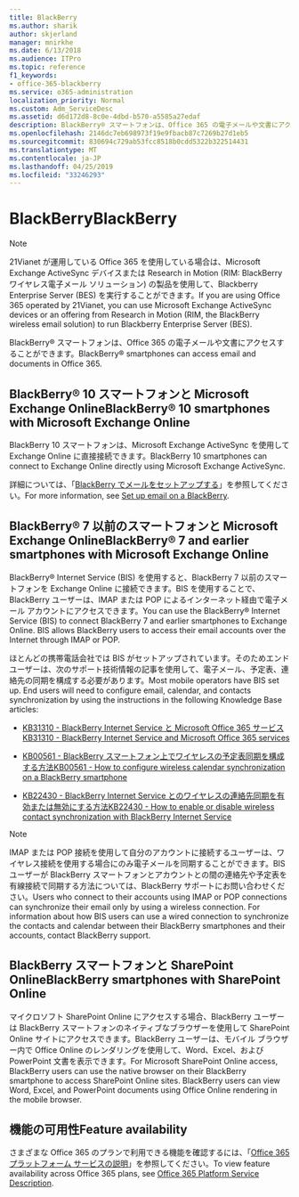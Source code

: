 ```yaml
---
title: BlackBerry
ms.author: sharik
author: skjerland
manager: mnirkhe
ms.date: 6/13/2018
ms.audience: ITPro
ms.topic: reference
f1_keywords:
- office-365-blackberry
ms.service: o365-administration
localization_priority: Normal
ms.custom: Adm_ServiceDesc
ms.assetid: d6d172d8-8c0e-4dbd-b570-a5585a27edaf
description: BlackBerry® スマートフォンは、Office 365 の電子メールや文書にアクセスすることができます。
ms.openlocfilehash: 2146dc7eb698973f19e9fbacb87c7269b27d1eb5
ms.sourcegitcommit: 830694c729ab53fcc8518b0cdd5322b322514431
ms.translationtype: MT
ms.contentlocale: ja-JP
ms.lasthandoff: 04/25/2019
ms.locfileid: "33246293"
---
```

# <a name="blackberry"></a><span data-ttu-id="00015-103">BlackBerry</span><span class="sxs-lookup"><span data-stu-id="00015-103">BlackBerry</span></span>

> [!NOTE]
> <span data-ttu-id="00015-104">21Vianet が運用している Office 365 を使用している場合は、Microsoft Exchange ActiveSync デバイスまたは Research in Motion (RIM: BlackBerry ワイヤレス電子メール ソリューション) の製品を使用して、Blackberry Enterprise Server (BES) を実行することができます。</span><span class="sxs-lookup"><span data-stu-id="00015-104">If you are using Office 365 operated by 21Vianet, you can use Microsoft Exchange ActiveSync devices or an offering from Research in Motion (RIM, the BlackBerry wireless email solution) to run Blackberry Enterprise Server (BES).</span></span> 
  
<span data-ttu-id="00015-105">BlackBerry® スマートフォンは、Office 365 の電子メールや文書にアクセスすることができます。</span><span class="sxs-lookup"><span data-stu-id="00015-105">BlackBerry® smartphones can access email and documents in Office 365.</span></span>
  
## <a name="blackberry-10-smartphones-with-microsoft-exchange-online"></a><span data-ttu-id="00015-106">BlackBerry® 10 スマートフォンと Microsoft Exchange Online</span><span class="sxs-lookup"><span data-stu-id="00015-106">BlackBerry® 10 smartphones with Microsoft Exchange Online</span></span>

<span data-ttu-id="00015-107">BlackBerry 10 スマートフォンは、Microsoft Exchange ActiveSync を使用して Exchange Online に直接接続できます。</span><span class="sxs-lookup"><span data-stu-id="00015-107">BlackBerry 10 smartphones can connect to Exchange Online directly using Microsoft Exchange ActiveSync.</span></span>
  
<span data-ttu-id="00015-108">詳細については、「[BlackBerry でメールをセットアップする](https://go.microsoft.com/fwlink/?linkid=863394)」を参照してください。</span><span class="sxs-lookup"><span data-stu-id="00015-108">For more information, see [Set up email on a BlackBerry](https://go.microsoft.com/fwlink/?linkid=863394).</span></span>
  
## <a name="blackberry-7-and-earlier-smartphones-with-microsoft-exchange-online"></a><span data-ttu-id="00015-109">BlackBerry® 7 以前のスマートフォンと Microsoft Exchange Online</span><span class="sxs-lookup"><span data-stu-id="00015-109">BlackBerry® 7 and earlier smartphones with Microsoft Exchange Online</span></span>

<span data-ttu-id="00015-p101">BlackBerry® Internet Service (BIS) を使用すると、BlackBerry 7 以前のスマートフォンを Exchange Online に接続できます。BIS を使用することで、BlackBerry ユーザーは、IMAP または POP によるインターネット経由で電子メール アカウントにアクセスできます。</span><span class="sxs-lookup"><span data-stu-id="00015-p101">You can use the BlackBerry® Internet Service (BIS) to connect BlackBerry 7 and earlier smartphones to Exchange Online. BIS allows BlackBerry users to access their email accounts over the Internet through IMAP or POP.</span></span>
  
<span data-ttu-id="00015-p102">ほとんどの携帯電話会社では BIS がセットアップされています。そのためエンド ユーザーは、次のサポート技術情報の記事を使用して、電子メール、予定表、連絡先の同期を構成する必要があります。</span><span class="sxs-lookup"><span data-stu-id="00015-p102">Most mobile operators have BIS set up. End users will need to configure email, calendar, and contacts synchronization by using the instructions in the following Knowledge Base articles:</span></span>
  
- [<span data-ttu-id="00015-114">KB31310 - BlackBerry Internet Service と Microsoft Office 365 サービス</span><span class="sxs-lookup"><span data-stu-id="00015-114">KB31310 - BlackBerry Internet Service and Microsoft Office 365 services</span></span>](http://go.microsoft.com/fwlink/?LinkID=826158&amp;clcid=0x409)
    
- [<span data-ttu-id="00015-115">KB00561 - BlackBerry スマートフォン上でワイヤレスの予定表同期を構成する方法</span><span class="sxs-lookup"><span data-stu-id="00015-115">KB00561 - How to configure wireless calendar synchronization on a BlackBerry smartphone</span></span>](http://go.microsoft.com/fwlink/?LinkID=826160&amp;clcid=0x409)
    
- [<span data-ttu-id="00015-116">KB22430 - BlackBerry Internet Service とのワイヤレスの連絡先同期を有効または無効にする方法</span><span class="sxs-lookup"><span data-stu-id="00015-116">KB22430 - How to enable or disable wireless contact synchronization with BlackBerry Internet Service</span></span>](http://go.microsoft.com/fwlink/?LinkID=826161&amp;clcid=0x409)
    
> [!NOTE]
> <span data-ttu-id="00015-p103">IMAP または POP 接続を使用して自分のアカウントに接続するユーザーは、ワイヤレス接続を使用する場合にのみ電子メールを同期することができます。BIS ユーザーが BlackBerry スマートフォンとアカウントとの間の連絡先や予定表を有線接続で同期する方法については、BlackBerry サポートにお問い合わせください。</span><span class="sxs-lookup"><span data-stu-id="00015-p103">Users who connect to their accounts using IMAP or POP connections can synchronize their email only by using a wireless connection. For information about how BIS users can use a wired connection to synchronize the contacts and calendar between their BlackBerry smartphones and their accounts, contact BlackBerry support.</span></span> 
  
## <a name="blackberry-smartphones-with-sharepoint-online"></a><span data-ttu-id="00015-119">BlackBerry スマートフォンと SharePoint Online</span><span class="sxs-lookup"><span data-stu-id="00015-119">BlackBerry smartphones with SharePoint Online</span></span>

<span data-ttu-id="00015-p104">マイクロソフト SharePoint Online にアクセスする場合、BlackBerry ユーザーは BlackBerry スマートフォンのネイティブなブラウザーを使用して SharePoint Online サイトにアクセスできます。BlackBerry ユーザーは、モバイル ブラウザー内で Office Online のレンダリングを使用して、Word、Excel、および PowerPoint 文書を表示できます。</span><span class="sxs-lookup"><span data-stu-id="00015-p104">For Microsoft SharePoint Online access, BlackBerry users can use the native browser on their BlackBerry smartphone to access SharePoint Online sites. BlackBerry users can view Word, Excel, and PowerPoint documents using Office Online rendering in the mobile browser.</span></span>
  
## <a name="feature-availability"></a><span data-ttu-id="00015-122">機能の可用性</span><span class="sxs-lookup"><span data-stu-id="00015-122">Feature availability</span></span>

<span data-ttu-id="00015-123">さまざまな Office 365 のプランで利用できる機能を確認するには、「[Office 365 プラットフォーム サービスの説明](https://technet.microsoft.com/en-us/library/office-365-platform-service-description.aspx)」を参照してください。</span><span class="sxs-lookup"><span data-stu-id="00015-123">To view feature availability across Office 365 plans, see [Office 365 Platform Service Description](https://technet.microsoft.com/en-us/library/office-365-platform-service-description.aspx).</span></span>
  

